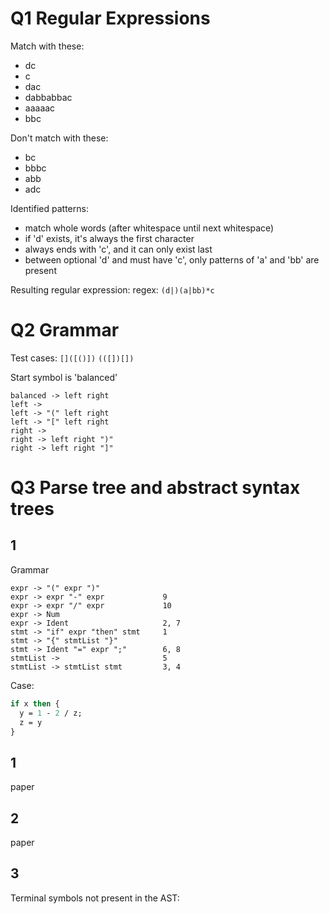 
# Q1 Regular Expressions
Match with these: 
- dc
- c 
- dac
- dabbabbac
- aaaaac
- bbc

Don't match with these: 
- bc
- bbbc
- abb
- adc

Identified patterns: 
- match whole words (after whitespace until next whitespace)
- if 'd' exists, it's always the first character
- always ends with 'c', and it can only exist last
- between optional 'd' and must have 'c', only patterns of 'a' and 'bb' are present

Resulting regular expression:
regex: `(d|)(a|bb)*c`


# Q2 Grammar 
Test cases:
`[]([()])`
`(([])[])`

Start symbol is 'balanced'

```
balanced -> left right
left -> 
left -> "(" left right
left -> "[" left right
right ->
right -> left right ")"
right -> left right "]"
```

# Q3 Parse tree and abstract syntax trees
## 1
Grammar
```
expr -> "(" expr ")"
expr -> expr "-" expr             9
expr -> expr "/" expr             10
expr -> Num
expr -> Ident                     2, 7
stmt -> "if" expr "then" stmt     1
stmt -> "{" stmtList "}"
stmt -> Ident "=" expr ";"        6, 8
stmtList ->                       5
stmtList -> stmtList stmt         3, 4
```
Case:
```ocaml
if x then { 
  y = 1 - 2 / z; 
  z = y 
}
```




## 1
paper
## 2
paper

## 3
Terminal symbols not present in the AST:
